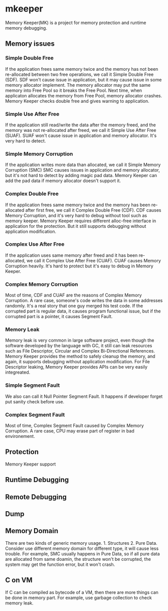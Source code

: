 # mkeeper
Memory Keeper(MK) is a project for memory protection and runtime memory debugging.

## Memory issues

### Simple Double Free
If the application frees same memory twice and the memory has not been re-allocated between two free operations, we call it Simple Double Free (SDF).
SDF won't cause issue in application, but it may cause issue in some memory allocator implement. The memory allocator may put the same memory into Free Pool so it breaks the Free Pool. Next time, when applicaton allocates the memory from Free Pool, memory allocator crashes. Memory Keeper checks double free and gives warning to application.

### Simple Use After Free
If the application still read/write the data after the memory freed, and the memory was not re-allocated after freed, we call it Simple Use After Free (SUAF).
SUAF won't cause issue in application and memory allocator. It's very hard to detect. 

### Simple Memory Corruption
If the application writes more data than allocated, we call it Simple Memory Corruption (SMC)
SMC causes issues in application and memory allocator, but it's not hard to detect by adding magic pad data. Memory Keeper can add the pad data if memory allocator doesn't support it.

### Complex Double Free
If the application frees same memory twice and the memory has been re-allocated after first free, we call it Complex Double Free (CDF).
CDF causes Memory Corruption, and it's very hard to debug without tool such as memory keeper. Memory Keeper requires different alloc-free interface in application for the protection. But it still supports debugging without application modification.

### Complex Use After Free
If the application uses same memory after freed and it has been re-allocated, we call it Complex Use After Free (CUAF).
CUAF causes Memory Corruption heavily. It's hard to protect but it's easy to debug in Memory Keeper.

### Complex Memory Corruption
Most of time, CDF and CUAF are the reasons of Complex Memory Corruption. A rare case, someone's code writes the data in some addresses randomly. It's a real story that one guy merged his test code. If the corrupted part is regular data, it causes program functional issue, but if the corrupted part is a pointer, it causes Segment Fault. 

### Memory Leak
Memory leak is very common in large software project, even though the software developed by the language with GC, it still can leak resources such as File Descriptor, Circular and Complex Bi-Directional References. Memory Keeper provides the method to safely cleanup the memory, and again, it supports debugging without application modification. For File Descriptor leaking, Memory Keeper provides APIs can be very easily integreated. 

### Simple Segment Fault
We also can call it Null Pointer Segment Fault. It happens if developer forget put sanity check before use.

### Complex Segment Fault
Most of time, Complex Segment Fault caused by Complex Memory Corruption. A rare case, CPU may erase part of register in bad environement. 

## Protection
Memory Keeper support 

## Runtime Debugging

## Remote Debugging

## Dump

## Memory Domain
There are two kinds of generic memory usage. 1. Structures 2. Pure Data. Consider use different memory domain for different type, it will cause less trouble. For example, SMC usually happens in Pure Data, so if all pure data are allocated from same doamin, the structure won't be corrupted, the system may get the function error, but it won't crash. 

## C on VM
If C can be compiled as bytecode of a VM, then there are more things can be done in memory part. For example, use garbage collection to check memory leak.

